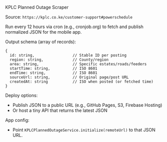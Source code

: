 KPLC Planned Outage Scraper

Source: `https://kplc.co.ke/customer-support#powerschedule`

Run every 12 hours via cron (e.g., cronjob.org) to fetch and publish normalized JSON for the mobile app.

Output schema (array of records):

```
{
  id: string,                 // Stable ID per posting
  region: string,             // County/region
  area: string,               // Specific estates/roads/feeders
  startTime: string,          // ISO 8601
  endTime: string,            // ISO 8601
  sourceUrl: string,          // Original page/post URL
  createdAt: string           // ISO when posted (or fetched time)
}
```

Deploy options:
- Publish JSON to a public URL (e.g., GitHub Pages, S3, Firebase Hosting)
- Or host a tiny API that returns the latest JSON

App config:
- Point `KPLCPlannedOutageService.initialize(remoteUrl)` to that JSON URL.

